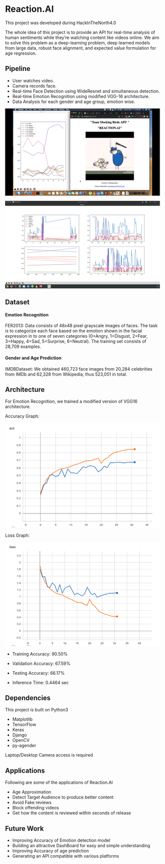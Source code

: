 # Reaction.AI

This project was developed during HackInTheNorth4.0

The whole idea of this project is to provide an API for real-time analysis of human sentiments while they’re watching content like videos online.
We aim to solve this problem as a deep-learning problem, deep learned models from large data, robust face alignment, and expected value formulation for age regression.

## Pipeline
 - User watches video.
 - Camera records face.
 - Real-time Face Detection using WideResnet and simultaneous detection.
 - Real-time Emotion Recognition using modified VGG-16 architecture.
 - Data Analysis for each gender and age group, emotion wise.

<p align="center"> <img src="demo_ss.png"/> </p>

<p align="center"> <img src="live_graphs.png"/> </p>

## Dataset

#### Emotion Recognition
FER2013:  Data consists of 48x48 pixel grayscale images of faces. The task is to categorize each face based on the emotion shown in the facial expression in to one of seven categories (0=Angry, 1=Disgust, 2=Fear, 3=Happy, 4=Sad, 5=Surprise, 6=Neutral). The training set consists of 28,709 examples.

#### Gender and Age Prediction
IMDBDataset: We obtained 460,723 face images from 20,284 celebrities from IMDb and 62,328 from Wikipedia, thus 523,051 in total.

## Architecture
For Emotion Recognition, we trained a modified version of VGG16 architecture.

Accuracy Graph:

<p align="center"> <img src="accuracy.png"/> </p>

Loss Graph:

<p align="center"> <img src="loss.png"/> </p>

 - Training Accuracy: 90.50%
 - Validation Accuracy: 67.59%
 - Testing Accuracy: 66.17%

 - Inference Time: 0.4464 sec

## Dependencies

This project is built on Python3
 - Matplotlib
 - TensorFlow
 - Keras
 - Django
 - OpenCV
 - py-agender

Laptop/Desktop Camera access is required


## Applications
Following are some of the applications of Reaction.AI
 - Age Approximation
 - Detect Target Audience to produce better content
 - Avoid Fake reviews
 - Block offending videos
 - Get how the content is reviewed within seconds of release

## Future Work
 - Improving Accuracy of Emotion detection model
 - Building an attractive DashBoard for easy and simple understanding
 - Improving Accuracy of age prediction
 - Generating an API compatible with various platforms
